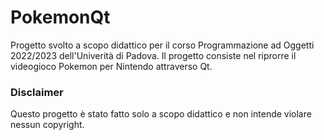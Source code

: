 # PokemonQt

Progetto svolto a scopo didattico per il corso Programmazione ad Oggetti 2022/2023 dell'Univerità di Padova.
Il progetto consiste nel riprorre il videogioco Pokemon per Nintendo attraverso Qt.

### Disclaimer
Questo progetto è stato fatto solo a scopo didattico e non intende violare nessun copyright.
